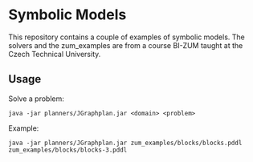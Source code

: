 # Symbolic Models #

This repository contains a couple of examples of symbolic models. The 
solvers and the zum_examples are from a course BI-ZUM taught at the Czech Technical
University.

## Usage ##

Solve a problem:
```
java -jar planners/JGraphplan.jar <domain> <problem>
```

Example:
```
java -jar planners/JGraphplan.jar zum_examples/blocks/blocks.pddl zum_examples/blocks/blocks-3.pddl
```